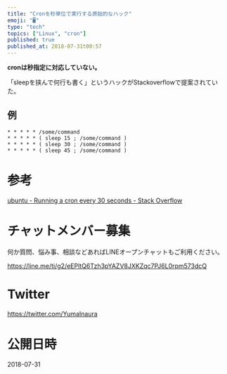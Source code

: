 ```yaml
---
title: "Cronを秒単位で実行する原始的なハック"
emoji: "🖥"
type: "tech"
topics: ["Linux", "cron"]
published: true
published_at: 2018-07-31t00:57
---
```


**cronは秒指定に対応していない。**

「sleepを挟んで何行も書く」というハックがStackoverflowで提案されていた。

## 例

```
* * * * * /some/command
* * * * * ( sleep 15 ; /some/command )
* * * * * ( sleep 30 ; /some/command )
* * * * * ( sleep 45 ; /some/command )
```

# 参考

[ubuntu - Running a cron every 30 seconds - Stack Overflow](https://stackoverflow.com/questions/9619362/running-a-cron-every-30-seconds)








<!-- Update From Qiita API -->

# チャットメンバー募集


何か質問、悩み事、相談などあればLINEオープンチャットもご利用ください。

https://line.me/ti/g2/eEPltQ6Tzh3pYAZV8JXKZqc7PJ6L0rpm573dcQ





# Twitter


https://twitter.com/YumaInaura


<!-- Update From Qiita API -->



# 公開日時

2018-07-31
